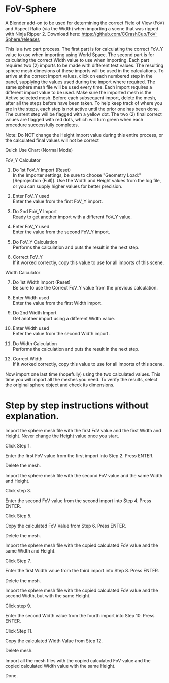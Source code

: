 # FoV-Sphere
A Blender add-on to be used for determining the correct Field of View (FoV) and Aspect Ratio (via the Width) when importing a scene that was ripped with Ninja Ripper 2. Download here: https://github.com/CCrashCup/FoV-Sphere/releases


This is a two part process. The first part is for calculating the correct FoV_Y value to use when importing using World Space. The second part is for calculating the correct Width value to use when importing. Each part requires two (2) imports to be made with different test values. The resulting sphere mesh dimesions of these imports will be used in the calculations. To arrive at the correct import values, click on each numbered step in the panel, supplying the values used during the import where required. The same sphere mesh file will be used every time. Each import requires a different import value to be used. Make sure the imported mesh is the Active selected mesh. Before each subsequent import, delete the mesh, after all the steps before have been taken. To help keep track of where you are in the steps, each step is not active until the prior one has been done. The current step will be flagged with a yellow dot. The two (2) final correct values are flagged with red dots, which will turn green when each procedure successfully completes.

Note: Do NOT change the Height import value during this entire process, or the calculated final values will not be correct

Quick Use Chart (Normal Mode)

FoV_Y Calculator

1.  Do 1st FoV_Y Import (Reset)                                                                            
   In the Importer settings, be sure to choose "Geometry Load:" [Reprojection (Full)]. Use the Width and Height values from the log file, or you can supply higher values for better precision.

2. Enter FoV_Y used                                                                            
   Enter the value from the first FoV_Y import.

3. Do 2nd FoV_Y Import                                                                            
   Ready to get another import with a different FoV_Y value.

4. Enter FoV_Y used                                                                            
   Enter the value from the second FoV_Y import.

5. Do FoV_Y Calculation                                                                            
   Performs the calculation and puts the result in the next step.

6. Correct FoV_Y                                                                            
   If it worked correctly, copy this value to use for all imports of this scene.
   

Width Calculator

7. Do 1st Width Import (Reset)                                                                            
   Be sure to use the Correct FoV_Y value from the previous calculation.

8. Enter Width used                                                                            
    Enter the value from the first Width import.

9. Do 2nd Width Import                                                                            
    Get another import using a different Width value.

10. Enter Width used                                                                            
    Enter the value from the second Width import.

11. Do Width Calculation                                                                            
    Performs the calculation and puts the result in the next step.

12. Correct Width                                                                            
    If it worked correctly, copy this value to use for all imports of this scene.

Now import one last time (hopefully) using the two calculated values. This time you will import all the meshes you need. To verify the results, select the original sphere object and check its dimensions.


# Step by step instructions without explanation.

Import the sphere mesh file with the first FoV value and the first Width and Height. Never change the Height value once you start.

Click Step 1.

Enter the first FoV value from the first import into Step 2. Press ENTER.

Delete the mesh.

Import the sphere mesh file with the second FoV value and the same Width and Height.

Click step 3.

Enter the second FoV value from the second import into Step 4. Press ENTER.

Click Step 5.

Copy the calculated FoV Value from Step 6. Press ENTER.

Delete the mesh.

Import the sphere mesh file with the copied calculated FoV value and the same Width and Height.

Click Step 7.

Enter the first Width value from the third import into Step 8. Press ENTER.

Delete the mesh.

Import the sphere mesh file with the copied calculated FoV value and the second Width, but with the same Height.

Click step 9.

Enter the second Width value from the fourth import into Step 10. Press ENTER.

Click Step 11.

Copy the calculated Width Value from Step 12.

Delete mesh.

Import all the mesh files with the copied calculated FoV value and the copied calculated Width value with the same Height.

Done. 

